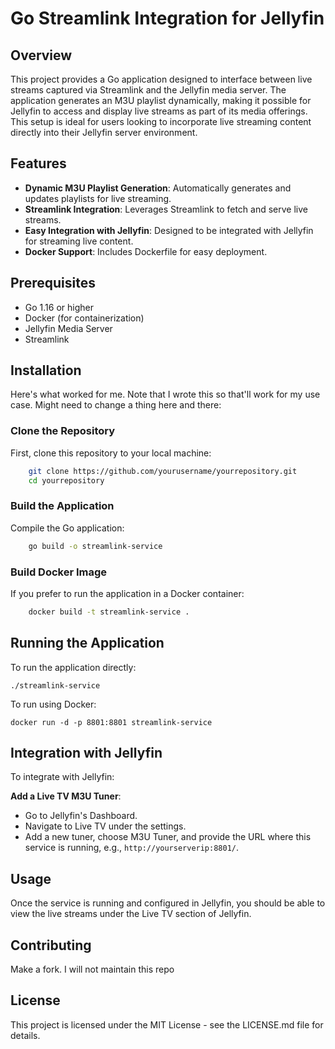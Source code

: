 # Go Streamlink Integration for Jellyfin

## Overview

This project provides a Go application designed to interface between live streams captured via Streamlink and the Jellyfin media server. The application generates an M3U playlist dynamically, making it possible for Jellyfin to access and display live streams as part of its media offerings. This setup is ideal for users looking to incorporate live streaming content directly into their Jellyfin server environment.

## Features

- **Dynamic M3U Playlist Generation**: Automatically generates and updates playlists for live streaming.
- **Streamlink Integration**: Leverages Streamlink to fetch and serve live streams.
- **Easy Integration with Jellyfin**: Designed to be integrated with Jellyfin for streaming live content.
- **Docker Support**: Includes Dockerfile for easy deployment.

## Prerequisites

- Go 1.16 or higher
- Docker (for containerization)
- Jellyfin Media Server
- Streamlink

## Installation

Here's what worked for me. Note that I wrote this so that'll work for my use case. Might need to change a thing here and there:

### Clone the Repository

First, clone this repository to your local machine:
```bash
    git clone https://github.com/yourusername/yourrepository.git
    cd yourrepository
```
### Build the Application

Compile the Go application:
```bash
    go build -o streamlink-service
```
### Build Docker Image

If you prefer to run the application in a Docker container:
```bash
    docker build -t streamlink-service .
```

## Running the Application

To run the application directly:

    ./streamlink-service

To run using Docker:

    docker run -d -p 8801:8801 streamlink-service

## Integration with Jellyfin

To integrate with Jellyfin:

 **Add a Live TV M3U Tuner**:
   - Go to Jellyfin's Dashboard.
   - Navigate to Live TV under the settings.
   - Add a new tuner, choose M3U Tuner, and provide the URL where this service is running, e.g., `http://yourserverip:8801/`.

## Usage

Once the service is running and configured in Jellyfin, you should be able to view the live streams under the Live TV section of Jellyfin.

## Contributing

Make a fork. I will not maintain this repo

## License

This project is licensed under the MIT License - see the LICENSE.md file for details.
